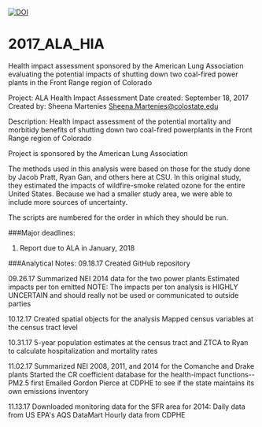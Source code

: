 [![DOI](https://zenodo.org/badge/103997716.svg)](https://zenodo.org/badge/latestdoi/103997716)

# 2017_ALA_HIA
Health impact assessment sponsored by the American Lung Association evaluating the potential impacts of shutting down two coal-fired power plants in the Front Range region of Colorado

Project: ALA Health Impact Assessment
Date created: September 18, 2017
Created by: Sheena Martenies
Sheena.Martenies@colostate.edu

Description:
Health impact assessment of the potential mortality and morbitidy benefits
of shutting down two coal-fired powerplants in the Front Range region of 
Colorado

Project is sponsored by the American Lung Association

The methods used in this analysis were based on those for the study done by Jacob Pratt, Ryan Gan, and others here at CSU. In this original study, they estimated the impacts of wildfire-smoke related ozone for the entire United States. Because we had a smaller study area, we were able to include more sources of uncertainty.

The scripts are numbered for the order in which they should be run.


###Major deadlines:
1) Report due to ALA in January, 2018

###Analytical Notes:
09.18.17	Created GitHub repository

09.26.17	Summarized NEI 2014 data for the two power plants
		Estimated impacts per ton emitted
		NOTE: The impacts per ton analysis is HIGHLY UNCERTAIN and 
		should really not be used or communicated to outside parties

10.12.17	Created spatial objects for the analysis
		Mapped census variables at the census tract level

10.31.17	5-year population estimates at the census tract and ZTCA to 
		Ryan to calculate hospitalization and mortality rates

11.02.17	Summarized NEI 2008, 2011, and 2014 for the Comanche and Drake 
		plants
		Started the CR coefficient database for the health-impact 
		functions-- PM2.5 first
		Emailed Gordon Pierce at CDPHE to see if the state maintains its
		own emissions inventory

11.13.17	Downloaded monitoring data for the SFR area for 2014:
		Daily data from US EPA's AQS DataMart
		Hourly data from CDPHE
